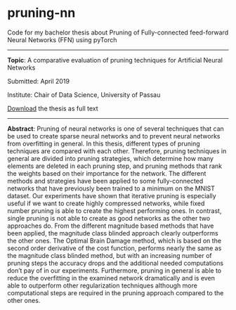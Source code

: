 # pruning-nn

Code for my bachelor thesis about Pruning of Fully-connected feed-forward Neural Networks (FFN) using pyTorch

----------

**Topic**: A comparative evaluation of pruning techniques for Artificial Neural Networks

Submitted: April 2019

Institute: Chair of Data Science, University of Passau

[Download](https://github.com/pauleon2/pruning-nn/raw/master/thesis.pdf) the thesis as full text

----------

**Abstract**: Pruning of neural networks is one of several techniques that can be used to create sparse neural networks and to prevent neural networks from overfitting in general. In this thesis, different types of pruning techniques are compared with each other. Therefore, pruning techniques in general are divided into pruning strategies, which determine how many elements are deleted in each pruning step, and pruning methods that rank the weights based on their importance for the network. The different methods and strategies have been applied to some fully-connected networks that have previously been trained to a minimum on the MNIST dataset. Our experiments have shown that iterative pruning is especially useful if we want to create highly compressed networks, while fixed number pruning is able to create the highest performing ones. In contrast, single pruning is not able to create as good networks as the other two approaches do. From the different magnitude based methods that have been applied, the magnitude class blinded approach clearly outperforms the other ones. The Optimal Brain Damage method, which is based on the second order derivative of the cost function, performs nearly the same as the magnitude class blinded method, but with an increasing number of pruning steps the accuracy drops and the additional needed computations don’t pay of in our experiments. Furthermore, pruning in general is able to reduce the overfitting in the examined network dramatically and is even able to outperform other regularization techniques although more computational steps are required in the pruning approach compared to the other ones.
